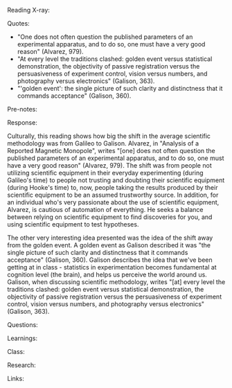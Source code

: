 Reading X-ray:

Quotes:

- "One does not often question the published parameters of an experimental apparatus, and to do so, one must have a very good reason" (Alvarez, 979).
- "At every level the traditions clashed: golden event versus statistical demonstration, the objectivity of passive registration versus the persuasiveness of experiment control, vision versus numbers, and photography versus electronics" (Galison, 363).
- "'golden event': the single picture of such clarity and distinctness that it commands acceptance" (Galison, 360).

Pre-notes:

Response:

Culturally, this reading shows how big the shift in the average scientific methodology was from Galileo to Galison. Alvarez, in "Analysis of a Reported Magnetic Monopole", writes "[one] does not often question the published parameters of an experimental apparatus, and to do so, one must have a very good reason" (Alvarez, 979). The shift was from people not utilizing scientific equipment in their everyday experimenting (during Galileo's time) to people not trusting and doubting their scientific equipment (during Hooke's time) to, now, people taking the results produced by their scientific equipment to be an assumed trustworthy source. In addition, for an individual who's very passionate about the use of scientific equipment, Alvarez, is cautious of automation of everything. He seeks a balance between relying on scientific equipment to find discoveries for you, and using scientific equipment to test hypotheses.

The other very interesting idea presented was the idea of the shift away from the golden event. A golden event as Galison described it was "the single picture of such clarity and distinctness that it commands acceptance" (Galison, 360). Galison describes the idea that we've been getting at in class - statistics in experimentation becomes fundamental at cognition level (the brain), and helps us perceive the world around us. Galison, when discussing scientific methodology, writes "[at] every level the traditions clashed: golden event versus statistical demonstration, the objectivity of passive registration versus the persuasiveness of experiment control, vision versus numbers, and photography versus electronics" (Galison, 363).

Questions:

Learnings:

Class:

Research:

Links:
